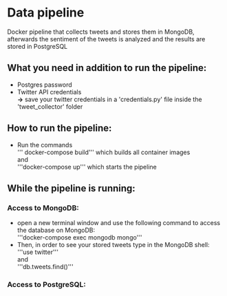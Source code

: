# Data pipeline

Docker pipeline that collects tweets and stores them in MongoDB, afterwards the sentiment of the tweets is analyzed and the results are stored in PostgreSQL




## What you need in addition to run the pipeline:
* Postgres password
* Twitter API credentials  
  **&rarr;** save your twitter credentials in a 'credentials.py' file inside the 'tweet_collector' folder
  
  

## How to run the pipeline:
* Run the commands  
  ''' docker-compose build''' which builds all container images  
  and   
  '''docker-compose up''' which starts the pipeline
  
  
  
## While the pipeline is running:

### Access to MongoDB:
  - open a new terminal window and use the following command to access the database on MongoDB:   
    '''docker-compose exec mongodb mongo'''  
  - Then, in order to see your stored tweets type in the MongoDB shell:  
    '''use twitter'''  
    and   
    '''db.tweets.find()'''
    
### Access to PostgreSQL:


  
